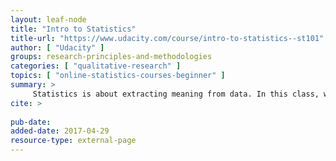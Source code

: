 ```yaml
---
layout: leaf-node
title: "Intro to Statistics"
title-url: "https://www.udacity.com/course/intro-to-statistics--st101"
author: [ "Udacity" ]
groups: research-principles-and-methodologies
categories: [ "qualitative-research" ]
topics: [ "online-statistics-courses-beginner" ]
summary: >
     Statistics is about extracting meaning from data. In this class, we will introduce techniques for visualizing relationships in data and systematic techniques for understanding the relationships using mathematics.
cite: >
     
pub-date: 
added-date: 2017-04-29
resource-type: external-page
---
```

